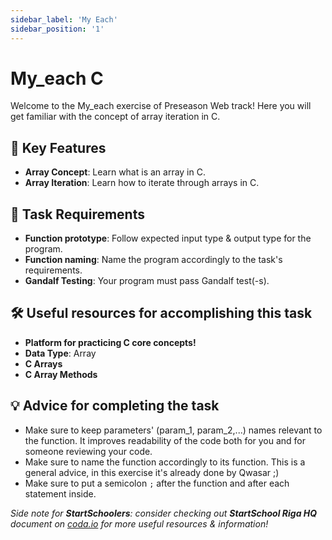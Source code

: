 ```yaml
---
sidebar_label: 'My Each'
sidebar_position: '1'
---
```



# My_each C

Welcome to the My_each exercise of Preseason Web track! Here you will get familiar with the concept of array iteration in C.

## 🚀 Key Features

- **Array Concept**: Learn what is an array in C.
- **Array Iteration**: Learn how to iterate through arrays in C.

## 📝 Task Requirements

- **Function prototype**: Follow expected input type & output type for the program.
- **Function naming**: Name the program accordingly to the task's requirements.
- **Gandalf Testing**: Your program must pass Gandalf test(-s).

## 🛠️ Useful resources for accomplishing this task

- **Platform for practicing C core concepts!**
- **Data Type**: Array
- **C Arrays**
- **C Array Methods**

## 💡 Advice for completing the task

- Make sure to keep parameters' (param_1, param_2,...) names relevant to the function. It improves readability of the code both for you and for someone reviewing your code.
- Make sure to name the function accordingly to its function. This is a general advice, in this exercise it's already done by Qwasar ;)
- Make sure to put a semicolon `;` after the function and after each statement inside.

*Side note for **StartSchoolers**: consider checking out **StartSchool Riga HQ** document on [coda.io](https://coda.io/) for more useful resources & information!*
